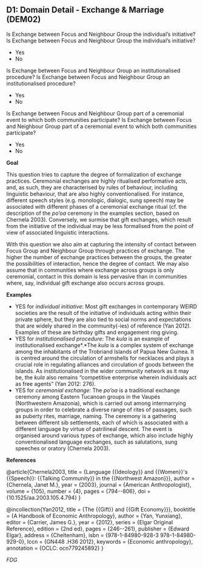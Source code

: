 
## D1: Domain Detail - Exchange & Marriage (DEM02)

Is Exchange between Focus and Neighbour Group the individual’s initiative? Is Exchange between Focus and Neighbour Group the individual’s initiative?
- Yes
- No

Is Exchange between Focus and Neighbour Group an institutionalised procedure? Is Exchange between Focus and Neighbour Group an institutionalised procedure?
- Yes
- No

Is Exchange between Focus and Neighbour Group part of a ceremonial event to which both communities participate? Is Exchange between Focus and Neighbour Group part of a ceremonial event to which both communities participate?
- Yes
- No


**Goal**

This question tries to capture the degree of formalization of exchange practices. Ceremonial exchanges are highly ritualised performative acts, and, as such, they are characterised by rules of behaviour, including linguistic behaviour, that are also highly conventionalised. For instance, different speech styles (e.g. monologic, dialogic, sung speech) may be associated with different phases of a ceremonial exchange ritual (cf. the description of the *po’oa* ceremony in the examples section, based on Chernela 2003). Conversely, we surmise that gift exchanges, which result from the initiative of the individual may be less formalised from the point of view of associated linguistic interactions.



With this question we also aim at capturing the intensity of contact between Focus Group and Neighbour Group through practices of exchange. The higher the number of exchange practices between the groups, the greater the possibilities of interaction, hence the degree of contact. We may also assume that in communities where exchange across groups is only ceremonial, contact in this domain is less pervasive than in communities where, say, individual gift exchange also occurs across groups.



**Examples**

- YES for *individual initiative*: Most gift exchanges in contemporary WEIRD societies are the result of the initiative of individuals acting within their private sphere, but they are also tied to social norms and expectations that are widely shared in the community(-ies) of reference (Yan 2012). Examples of these are birthday gifts and engagement ring giving.
- YES for *institutionalised procedure*: The *kula* is an example of institutionalised exchange*.*The *kula* is a complex system of exchange among the inhabitants of the Trobriand Islands of Papua New Guinea. It is centred around the circulation of armshells for necklaces and plays a crucial role in regulating alliances and circulation of goods between the islands. As institutionalised in the wider community network as it may be, the *kula* also remains “competitive enterprise wherein individuals act as free agents” (Yan 2012: 276).
- YES for *ceremonial exchange:* The *po’oa* is a traditional exchange ceremony among Eastern Tucanoan groups in the Vaupés (Northwestern Amazonia), which is carried out among intermarrying groups in order to celebrate a diverse range of rites of passages, such as puberty rites, marriage, naming. The ceremony is a gathering between different sib settlements, each of which is associated with a different language by virtue of patrilineal descent. The event is organised around various types of exchange, which also include highly conventionalised language exchanges, such as salutations, sung speeches or oratory (Chernela 2003).



**References**


@article{Chernela2003,
  title = {Language {{Ideology}} and {{Women}}'s {{Speech}}: {{Talking Community}} in the {{Northwest Amazon}}},
  author = {Chernela, Janet M.},
  year = {2003},
  journal = {American Anthropologist},
  volume = {105},
  number = {4},
  pages = {794--806},
  doi = {10.1525/aa.2003.105.4.794}
}

@incollection{Yan2012,
  title = {The {{Gift}} and {{Gift Economy}}},
  booktitle = {A Handbook of Economic Anthropology},
  author = {Yan, Yunxiang},
  editor = {Carrier, James G.},
  year = {2012},
  series = {Elgar Original Reference},
  edition = {2nd ed},
  pages = {246--261},
  publisher = {Edward Elgar},
  address = {Cheltenham},
  isbn = {978-1-84980-928-3 978-1-84980-929-0},
  lccn = {GN448 .H36 2012},
  keywords = {Economic anthropology},
  annotation = {OCLC: ocn779245892}
}




_FDG_
